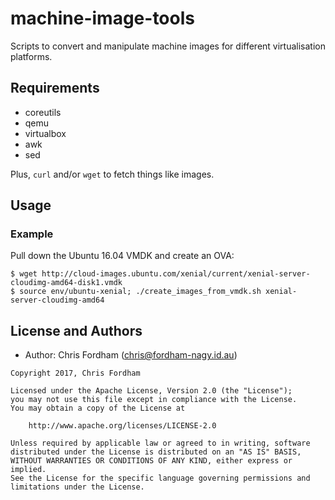 # machine-image-tools

Scripts to convert and manipulate machine images for different virtualisation platforms.

## Requirements

- coreutils
- qemu
- virtualbox
- awk
- sed

Plus, `curl` and/or `wget` to fetch things like images.

## Usage

### Example

Pull down the Ubuntu 16.04 VMDK and create an OVA:

    $ wget http://cloud-images.ubuntu.com/xenial/current/xenial-server-cloudimg-amd64-disk1.vmdk
    $ source env/ubuntu-xenial; ./create_images_from_vmdk.sh xenial-server-cloudimg-amd64

License and Authors
-------------------
- Author: Chris Fordham (<chris@fordham-nagy.id.au>)

```text
Copyright 2017, Chris Fordham

Licensed under the Apache License, Version 2.0 (the "License");
you may not use this file except in compliance with the License.
You may obtain a copy of the License at

    http://www.apache.org/licenses/LICENSE-2.0

Unless required by applicable law or agreed to in writing, software
distributed under the License is distributed on an "AS IS" BASIS,
WITHOUT WARRANTIES OR CONDITIONS OF ANY KIND, either express or implied.
See the License for the specific language governing permissions and
limitations under the License.
```
